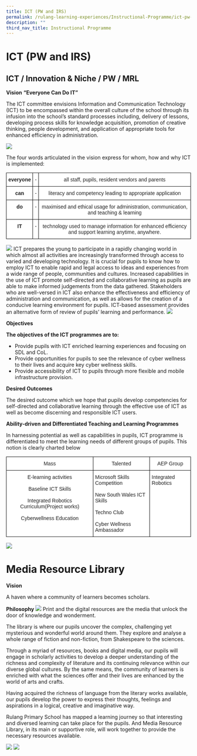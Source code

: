 ```yaml
---
title: ICT (PW and IRS)
permalink: /rulang-learning-experiences/Instructional-Programme/ict-pw-and-irs
description: ""
third_nav_title: Instructional Programme
---
```

# ICT (PW and IRS)
## ICT / Innovation & Niche / PW / MRL

**Vision**
**“Everyone Can Do IT”**

The ICT committee envisions Information and Communication Technology (ICT) to be encompassed within the overall culture of the school through its infusion into the school’s standard processes including, delivery of lessons, developing process skills for knowledge acquisition, promotion of creative thinking, people development, and application of appropriate tools for enhanced efficiency in administration.

![](/images/IMG-20170605-WA0015.jpg)

The four words articulated in the vision express for whom, how and why ICT is implemented:

<style type="text/css">
.tg  {border-collapse:collapse;border-spacing:0;}
.tg td{border-color:black;border-style:solid;border-width:1px;font-family:Arial, sans-serif;font-size:14px;
  overflow:hidden;padding:10px 5px;word-break:normal;}
.tg th{border-color:black;border-style:solid;border-width:1px;font-family:Arial, sans-serif;font-size:14px;
  font-weight:normal;overflow:hidden;padding:10px 5px;word-break:normal;}
.tg .tg-4ufn{background-color:#FFF;color:#222;font-weight:bold;text-align:center;vertical-align:top}
.tg .tg-lygy{background-color:#FFF;color:#222;text-align:center;vertical-align:top}
</style>
<table class="tg">
<thead>
  <tr>
    <th class="tg-4ufn">everyone</th>
    <th class="tg-lygy">-</th>
    <th class="tg-lygy">all staff, pupils, resident vendors and parents</th>
  </tr>
</thead>
<tbody>
  <tr>
    <td class="tg-4ufn">can</td>
    <td class="tg-lygy">-</td>
    <td class="tg-lygy">literacy and competency leading to appropriate application</td>
  </tr>
  <tr>
    <td class="tg-4ufn">do</td>
    <td class="tg-lygy">-</td>
    <td class="tg-lygy">maximised and ethical usage for administration, communication, and teaching &amp; learning</td>
  </tr>
  <tr>
    <td class="tg-4ufn">IT</td>
    <td class="tg-lygy">-</td>
    <td class="tg-lygy">technology used to manage information for enhanced efficiency <br>and support learning anytime, anywhere.</td>
  </tr>
</tbody>
</table>

![](/images/IMG_4719.jpg)
ICT prepares the young to participate in a rapidly changing world in which almost all activities are increasingly transformed through access to varied and developing technology. It is crucial for pupils to know how to employ ICT to enable rapid and legal access to ideas and experiences from a wide range of people, communities and cultures. Increased capabilities in the use of ICT promote self-directed and collaborative learning as pupils are able to make informed judgements from the data gathered.
Stakeholders who are well-versed in ICT also enhance the effectiveness and efficiency of administration and communication, as well as allows for the creation of a conducive learning environment for pupils. ICT-based assessment provides an alternative form of review of pupils’ learning and performance.
![](/images/Camera_01_27022014_027.jpg)

**Objectives**

**The objectives of the ICT programmes are to:**

* Provide pupils with ICT enriched learning experiences and focusing on SDL and CoL.
* Provide opportunities for pupils to see the relevance of cyber wellness to their lives and acquire key cyber wellness skills.
* Provide accessibility of ICT to pupils through more flexible and mobile infrastructure provision.

**Desired Outcomes**

The desired outcome which we hope that pupils develop competencies for self-directed and collaborative learning through the effective use of ICT as well as become discerning and responsible ICT users.

**Ability-driven and Differentiated Teaching and Learning Programmes**

In harnessing potential as well as capabilities in pupils, ICT programme is differentiated to meet the learning needs of different groups of pupils. This notion is clearly charted below

<style type="text/css">
.tg  {border-collapse:collapse;border-spacing:0;}
.tg td{border-color:black;border-style:solid;border-width:1px;font-family:Arial, sans-serif;font-size:14px;
  overflow:hidden;padding:10px 5px;word-break:normal;}
.tg th{border-color:black;border-style:solid;border-width:1px;font-family:Arial, sans-serif;font-size:14px;
  font-weight:normal;overflow:hidden;padding:10px 5px;word-break:normal;}
.tg .tg-a3j2{background-color:#FFF;color:#222;text-align:center;vertical-align:middle}
.tg .tg-lygy{background-color:#FFF;color:#222;text-align:center;vertical-align:top}
.tg .tg-tsok{background-color:#FFF;color:#222;text-align:left;vertical-align:top}
</style>
<table class="tg">
<thead>
  <tr>
    <th class="tg-a3j2"><span style="color:#222;background-color:transparent">Mass</span></th>
    <th class="tg-a3j2"><span style="color:#222;background-color:transparent">Talented</span></th>
    <th class="tg-a3j2"><span style="color:#222;background-color:transparent">AEP Group</span></th>
  </tr>
</thead>
<tbody>
  <tr>
    <td class="tg-lygy">E-learning activities <br><br>Baseline ICT Skills<br><br>Integrated Robotics Curriculum(Project works)<br><br>Cyberwellness Education</td>
    <td class="tg-tsok">Microsoft Skills Competition<br><br>New South Wales ICT Skills<br><br>Techno Club<br><br>Cyber Wellness Ambassador</td>
    <td class="tg-tsok">Integrated Robotics</td>
  </tr>
</tbody>
</table>

![](/images/IMG-20170605-WA0032.jpg)

# Media Resource Library
**Vision**

A haven where a community of learners becomes scholars.

**Philosophy**
![](/images/IMG_1479.jpg)
Print and the digital resources are the media that unlock the door of knowledge and wonderment.

The library is where our pupils uncover the complex, challenging yet mysterious and wonderful world around them. They explore and analyse a whole range of fiction and non-fiction, from Shakespeare to the sciences.

Through a myriad of resources, books and digital media, our pupils will engage in scholarly activities to develop a deeper understanding of the richness and complexity of literature and its continuing relevance within our diverse global cultures. By the same means, the community of learners is enriched with what the sciences offer and their lives are enhanced by the world of arts and crafts.

Having acquired the richness of language from the literary works available, our pupils develop the power to express their thoughts, feelings and aspirations in a logical, creative and imaginative way.

Rulang Primary School has mapped a learning journey so that interesting and diversed learning can take place for the pupils. And Media Resource Library, in its main or supportive role, will work together to provide the necessary resources available.

![](/images/20170803_091336.jpg)
![](/images/20170803_091426.jpg)